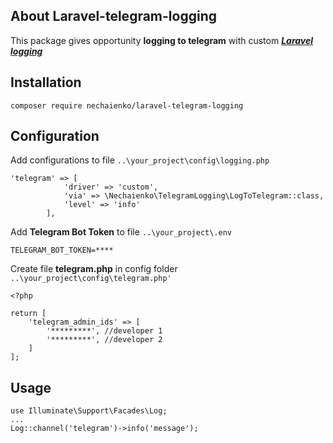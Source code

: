 ## About Laravel-telegram-logging

This package gives opportunity **logging to telegram** with custom
***[Laravel logging](https://laravel.com/docs/5.7/logging)***

Installation
-----------------------------------
```
composer require nechaienko/laravel-telegram-logging
```
Configuration
-----------------------------------
Add configurations to file `..\your_project\config\logging.php`
```
'telegram' => [
            'driver' => 'custom',
            'via' => \Nechaienko\TelegramLogging\LogToTelegram::class,
            'level' => 'info'
        ],
``` 

Add **Telegram Bot Token** to file `..\your_project\.env`
```
TELEGRAM_BOT_TOKEN=****
```

Create file **telegram.php** in config folder
`..\your_project\config\telegram.php'`

```
<?php

return [
    'telegram_admin_ids' => [
        '*********', //developer 1
        '*********', //developer 2
    ]
];
```

Usage
-----------------------------------

```
use Illuminate\Support\Facades\Log;
...
Log::channel('telegram')->info('message');
``` 